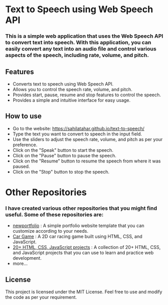 # Text to Speech using Web Speech API
### This is a simple web application that uses the Web Speech API to convert text into speech. With this application, you can easily convert any text into an audio file and control various aspects of the speech, including rate, volume, and pitch.

## Features
+ Converts text to speech using Web Speech API.
+ Allows you to control the speech rate, volume, and pitch.
+ Provides start, pause, resume and stop features to control the speech.
+ Provides a simple and intuitive interface for easy usage.

## How to use
+ Go to the website: https://sahilatahar.github.io/text-to-speech/
+ Type the text you want to convert to speech in the input field.
+ Use the sliders to adjust the speech rate, volume, and pitch as per your preference.
+ Click on the "Speak" button to start the speech.
+ Click on the "Pause" button to pause the speech.
+ Click on the "Resume" button to resume the speech from where it was paused.
+ Click on the "Stop" button to stop the speech.

# Other Repositories
### I have created various other repositories that you might find useful. Some of these repositories are:

+ [newportfolio](https://github.com/sahilatahar/newportfolio) : A simple portfolio website template that you can customize according to your needs.
+ [Car Game](https://github.com/sahilatahar/Car-Game) : A 2D car racing game built using HTML, CSS, and JavaScript.
+ [20+ HTML, CSS, JavaScript projects](https://github.com/sahilatahar/HTML-CSS-JavaScript) : A collection of 20+ HTML, CSS, and JavaScript projects that you can use to learn and practice web development.
+ more...

## License 
   This project is licensed under the MIT License. Feel free to use and modify the code as per your requirement.
